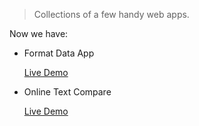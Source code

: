 > Collections of a few handy web apps.

Now we have:
- Format Data App 

    [Live Demo](http://atwayne.github.io/tools/data_helper/popup.html)
- Online Text Compare 

    [Live Demo](http://atwayne.github.io/tools/jsdiff)
